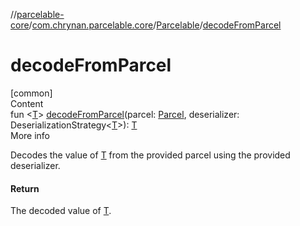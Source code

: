 //[parcelable-core](../../index.md)/[com.chrynan.parcelable.core](../index.md)/[Parcelable](index.md)/[decodeFromParcel](decode-from-parcel.md)



# decodeFromParcel  
[common]  
Content  
fun <[T](decode-from-parcel.md)> [decodeFromParcel](decode-from-parcel.md)(parcel: [Parcel](../-parcel/index.md), deserializer: DeserializationStrategy<[T](decode-from-parcel.md)>): [T](decode-from-parcel.md)  
More info  


Decodes the value of [T](decode-from-parcel.md) from the provided parcel using the provided deserializer.



#### Return  


The decoded value of [T](decode-from-parcel.md).

  



